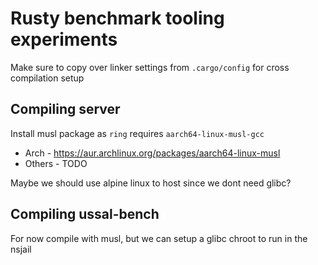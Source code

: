 # Rusty benchmark tooling experiments

Make sure to copy over linker settings from `.cargo/config` for cross compilation setup

## Compiling server

Install musl package as `ring` requires `aarch64-linux-musl-gcc`

* Arch - <https://aur.archlinux.org/packages/aarch64-linux-musl>
* Others - TODO

Maybe we should use alpine linux to host since we dont need glibc?

## Compiling ussal-bench

For now compile with musl, but we can setup a glibc chroot to run in the nsjail
